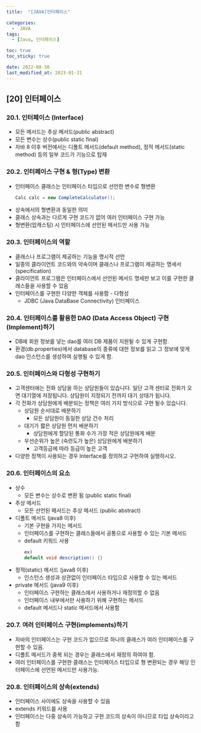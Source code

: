 ```yaml
---
title:  "[JAVA]인터페이스" 

categories:
  -  JAVA
tags:
  - [Java, 인터페이스]

toc: true
toc_sticky: true

date: 2022-08-30
last_modified_at: 2023-01-31
---
```

[20] 인터페이스
----
### 20.1. 인터페이스 (Interface)
- 모든 메서드는 추상 메서드(public abstract)
- 모든 변수는 상수(public static final)
- 자바 8 이후 버전에서는 디폴트 메서드(default method), 정적 메서드(static method) 등의 일부 코드가 기능으로 탑재

### 20.2. 인터페이스 구현 & 형(Type) 변환 
- 인터페이스 클래스는 인터페이스 타입으로 선언한 변수로 형변환
  ```java
  Calc calc = new CompleteCalculator();
  ```
- 상속에서의 형변환과 동일한 의미
- 클래스 상속과는 다르게 구현 코드가 없어 여러 인터페이스 구현 가능
- 형변환(업캐스팅) 시 인터페이스에 선언된 메서드만 사용 가능

### 20.3. 인터페이스의 역할
- 클래스나 프로그램이 제공하는 기능을 명시적 선언
- 일종의 클라이언트 코드와의 약속이며 클래스나 프로그램이 제공하는 명세서(specification)
- 클라이언트 프로그램은 인터페이스에서 선언된 메서드 명세만 보고 이를 구현한 클래스들을 사용할 수 있음 
- 인터페이스를 구현한 다양한 객체를 사용함 - 다형성
  - JDBC (Java DataBase Connectivity) 인터페이스
  
### 20.4. 인터페이스를 활용한 DAO (Data Access Object) 구현(Implement)하기
- DB에 회원 정보를 넣는 dao를 여러 DB 제품이 지원될 수 있게 구현함.
- 환경(db.properties)에서 database의 종류에 대한 정보를 읽고 그 정보에 맞게 dao 인스턴스를 생성하여 실행될 수 있게 함.

### 20.5. 인터페이스와 다형성 구현하기 
- 고객센터에는 전화 상담을 하는 상담원들이 있습니다. 일단 고객 센터로 전화가 오면 대기열에 저장됩니다. 상담원이 지정되기 전까지 대기 상태가 됩니다.
- 각 전화가 상담원에게 배분되는 정책은 여러 가지 방식으로 구현 될수 있습니다.
  - 상담원 순서대로 배분하기 
    - 모든 상담원이 동일한 상담 건수 처리
  - 대기가 짧은 상담원 먼저 배분하기 
    - 상담원에게 할당된 통화 수가 가장 적은 상담원에게 배분 
  - 우선순위가 높은 (숙련도가 높은) 상담원에게 배분하기  
    - 고객등급에 따라 등급이 높은 고객 
- 다양한 정책이 사용되는 경우 Interface를 정의하고 구현하여 실행하시오.

### 20.6. 인터페이스의 요소 
- 상수
  - 모든 변수는 상수로 변환 됨 (public static final)
- 추상 메서드 
  - 모든 선언된 메서드는 추상 메서드 (public abstract)
- 디폴트 메서드 (java8 이후)
  - 기본 구현을 가지는 메서드
  - 인터페이스를 구현하는 클래스들에서 공통으로 사용할 수 있는 기본 메서드 
  - default 키워드 사용 
    ```java
    ex)
    default void description() {}
    ```
- 정적(static) 메서드 (java8 이후)
  - 인스턴스 생성과 상관없이 인터페이스 타입으로 사용할 수 있는 메서드 
- private 메서드 (java9 이후)
  - 인터페이스 구현하는 클래스에서 사용하거나 재정의할 수 없음 
  - 인터페이스 내부에서만 사용하기 위해 구현하는 메서드 
  - default 메서드나 static 메서드에서 사용함  

### 20.7. 여러 인터페이스 구현(implements)하기
- 자바의 인터페이스는 구현 코드가 없으므로 하나의 클래스가 여러 인터페이스를 구현할 수 있음.
- 디폴트 메서드가 중복 되는 경우는 클래스에서 재정의 하여야 함.
- 여러 인터페이스를 구현한 클래스는 인터페이스 타입으로 형 변환되는 경우 해당 인터페이스에 선언된 메서드만 사용가능.  

### 20.8. 인터페이스의 상속(extends)
- 인터페이스 사이에도 상속을 사용할 수 있음
- extends 키워드를 사용
- 인터페이스는 다중 상속이 가능하고 구현 코드의 상속이 아니므로 타입 상속이라고 함 
  